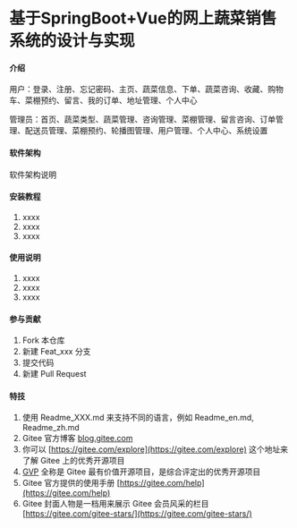 # 基于SpringBoot+Vue的网上蔬菜销售系统的设计与实现

#### 介绍
用户：登录、注册、忘记密码、主页、蔬菜信息、下单、蔬菜咨询、收藏、购物车、菜棚预约、留言、我的订单、地址管理、个人中心

管理员：首页、蔬菜类型、蔬菜管理、咨询管理、菜棚管理、留言咨询、订单管理、配送员管理、菜棚预约、轮播图管理、用户管理、个人中心、系统设置

#### 软件架构
软件架构说明


#### 安装教程

1.  xxxx
2.  xxxx
3.  xxxx

#### 使用说明

1.  xxxx
2.  xxxx
3.  xxxx

#### 参与贡献

1.  Fork 本仓库
2.  新建 Feat_xxx 分支
3.  提交代码
4.  新建 Pull Request


#### 特技

1.  使用 Readme\_XXX.md 来支持不同的语言，例如 Readme\_en.md, Readme\_zh.md
2.  Gitee 官方博客 [blog.gitee.com](https://blog.gitee.com)
3.  你可以 [https://gitee.com/explore](https://gitee.com/explore) 这个地址来了解 Gitee 上的优秀开源项目
4.  [GVP](https://gitee.com/gvp) 全称是 Gitee 最有价值开源项目，是综合评定出的优秀开源项目
5.  Gitee 官方提供的使用手册 [https://gitee.com/help](https://gitee.com/help)
6.  Gitee 封面人物是一档用来展示 Gitee 会员风采的栏目 [https://gitee.com/gitee-stars/](https://gitee.com/gitee-stars/)
